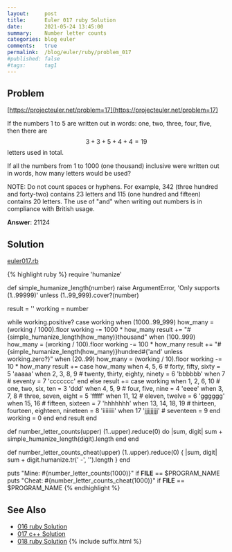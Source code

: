 ```yaml
---
layout:     post
title:      Euler 017 ruby Solution
date:       2021-05-24 13:45:00
summary:    Number letter counts
categories: blog euler
comments:   true
permalink:  /blog/euler/ruby/problem_017
#published: false
#tags:      tag1
---
```


## Problem

[https://projecteuler.net/problem=17](https://projecteuler.net/problem=17)

If the numbers 1 to 5 are written out in words: one, two, three, four, five,
then there are $$3 + 3 + 5 + 4 + 4 = 19$$ letters used in total.

If all the numbers from 1 to 1000 (one thousand) inclusive were written out
in words, how many letters would be used?

NOTE: Do not count spaces or hyphens.
For example, 342 (three hundred and forty-two) contains 23 letters and
115 (one hundred and fifteen) contains 20 letters.
The use of "and" when writing out numbers is in compliance with
British usage.

**Answer**: 21124

## Solution

[euler017.rb](https://gitlab.com/tvarley/euler/blob/master/ruby/lib/euler017.rb)

{% highlight ruby %}
require 'humanize'

def simple_humanize_length(number)
  raise ArgumentError, 'Only supports (1..99999)' unless (1..99_999).cover?(number)

  result = ''
  working = number

  while working.positive?
    case working
    when (1000..99_999)
      how_many = (working / 1000).floor
      working -= 1000 * how_many
      result += "#{simple_humanize_length(how_many)}thousand"
    when (100..999)
      how_many = (working / 100).floor
      working -= 100 * how_many
      result += "#{simple_humanize_length(how_many)}hundred#{'and' unless working.zero?}"
    when (20..99)
      how_many = (working / 10).floor
      working -= 10 * how_many
      result += case how_many
                when 4, 5, 6 # forty, fifty, sixty = 5
                  'aaaaa'
                when 2, 3, 8, 9 # twenty, thirty, eighty, ninety = 6
                  'bbbbbb'
                when 7 # seventy = 7
                  'ccccccc'
                end
    else
      result += case working
                when 1, 2, 6, 10 # one, two, six, ten = 3
                  'ddd'
                when 4, 5, 9 # four, five, nine = 4
                  'eeee'
                when 3, 7, 8 # three, seven, eight = 5
                  'fffff'
                when 11, 12 # eleven, twelve = 6
                  'gggggg'
                when 15, 16 # fifteen, sixteen = 7
                  'hhhhhhh'
                when 13, 14, 18, 19 # thirteen, fourteen, eighteen, nineteen = 8
                  'iiiiiiii'
                when 17
                  'jjjjjjjjj' # seventeen = 9
                end
      working = 0
    end
  end
  result
end

def number_letter_counts(upper)
  (1..upper).reduce(0) do |sum, digit|
    sum + simple_humanize_length(digit).length
  end
end

def number_letter_counts_cheat(upper)
  (1..upper).reduce(0) { |sum, digit| sum + digit.humanize.tr(' -', '').length }
end

puts "Mine: #{number_letter_counts(1000)}" if __FILE__ == $PROGRAM_NAME
puts "Cheat: #{number_letter_counts_cheat(1000)}" if __FILE__ == $PROGRAM_NAME
{% endhighlight %}

## See Also
* [016 ruby Solution]({{site.baseurl}}/blog/euler/ruby/problem_016)
* [017 c++ Solution]({{site.baseurl}}/blog/euler/cpp/problem_017)
* [018 ruby Solution]({{site.baseurl}}/blog/euler/ruby/problem_018)
{% include suffix.html %}
